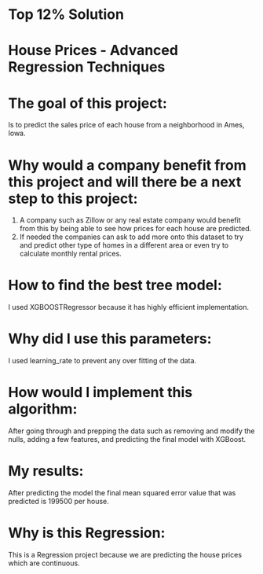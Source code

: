 # **Top 12% Solution**
 
 # House Prices - Advanced Regression Techniques

# The goal of this project:
Is to predict the sales price of each house from a neighborhood in Ames, Iowa.

# Why would a company benefit from this project and will there be a next step to this project:
1.  A company such as Zillow or any real estate company would benefit from this by being able to see how prices for each house are predicted. 
2. If needed the companies can ask to add more onto this dataset to try and predict other type of homes in a different area or even try to calculate monthly rental prices.

# How to find the best tree model: 
I used XGBOOSTRegressor because it has highly efficient implementation.

# Why did I use this parameters: 
I used learning_rate to prevent any over fitting of the data.

# How would I implement this algorithm: 
After going through and prepping the data such as removing and modify the nulls, adding a few features, and predicting the final model with XGBoost.

# My results: 
After predicting the model the final mean squared error value that was predicted is 199500 per house.

# Why is this Regression: 
This is a Regression project because we are predicting the house prices which are continuous. 
